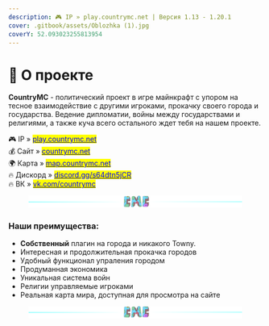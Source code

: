 ```yaml
---
description: 🎮 IP » play.countrymc.net | Версия 1.13 - 1.20.1
cover: .gitbook/assets/Oblozhka (1).jpg
coverY: 52.093023255813954
---
```


# 👋 О проекте

**CountryMC** - политический проект в игре майнкрафт с упором на тесное взаимодействие с другими игроками, прокачку своего города и государства. Ведение дипломатии, войны между государствами и религиями, а также куча всего остального ждет тебя на нашем проекте.

🎮 IP » [<mark style="color:blue;">play.countrymc.net</mark>](https://vk.com/away.php?to=http%3A%2F%2Fplay.countrymc.net\&cc\_key=)\
💰 Сайт » [<mark style="color:blue;">countrymc.net</mark>](https://vk.com/away.php?to=http%3A%2F%2Fcountrymc.net\&cc\_key=)\
🌍 Карта » [<mark style="color:blue;">map.countrymc.net</mark>](https://vk.com/away.php?to=http%3A%2F%2Fmap.countrymc.net\&cc\_key=)\
🔥 Дискорд » [<mark style="color:blue;">discord.gg/s64dtn5jCR</mark>](https://vk.com/away.php?to=http%3A%2F%2Fdiscord.gg%2Fs64dtn5jCR\&cc\_key=)\
🔥 ВК » [<mark style="color:blue;">vk.com/countrymc</mark>](https://vk.com/countrymc)

<figure><img src=".gitbook/assets/gitlab_hr7.svg" alt=""><figcaption></figcaption></figure>

### Наши преимущества:

* **Собственный** плагин на города и никакого Towny.
* Интересная и продолжительная прокачка городов
* Удобный функционал упраления городом
* Продуманная экономика
* Уникальная система войн
* Религии управляемые игроками
* Реальная карта мира, доступная для просмотра на сайте

<figure><img src=".gitbook/assets/gitlab_hr7.svg" alt=""><figcaption></figcaption></figure>
